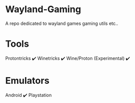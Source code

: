 # Wayland-Gaming

A repo dedicated to wayland games gaming utils etc..

# Tools
Protontricks ✔️
Winetricks ✔️
Wine/Proton (Experimental) ✔️

# Emulators
Android ✔️
Playstation 
